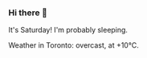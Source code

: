### Hi there :wave:

It's Saturday! I'm probably sleeping.

Weather in Toronto: overcast, at +10°C.
